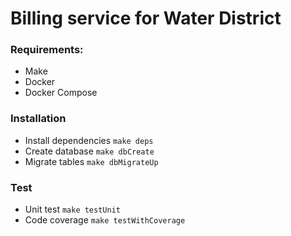 # Billing service for Water District

### Requirements:

- Make
- Docker
- Docker Compose

### Installation

- Install dependencies `make deps`
- Create database `make dbCreate`
- Migrate tables `make dbMigrateUp`

### Test

- Unit test `make testUnit`
- Code coverage `make testWithCoverage`
